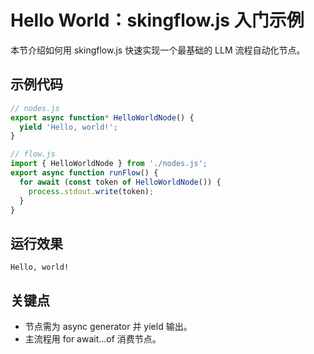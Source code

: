 # Hello World：skingflow.js 入门示例

本节介绍如何用 skingflow.js 快速实现一个最基础的 LLM 流程自动化节点。

## 示例代码
```js
// nodes.js
export async function* HelloWorldNode() {
  yield 'Hello, world!';
}

// flow.js
import { HelloWorldNode } from './nodes.js';
export async function runFlow() {
  for await (const token of HelloWorldNode()) {
    process.stdout.write(token);
  }
}
```

## 运行效果
```
Hello, world!
```

## 关键点
- 节点需为 async generator 并 yield 输出。
- 主流程用 for await...of 消费节点。
